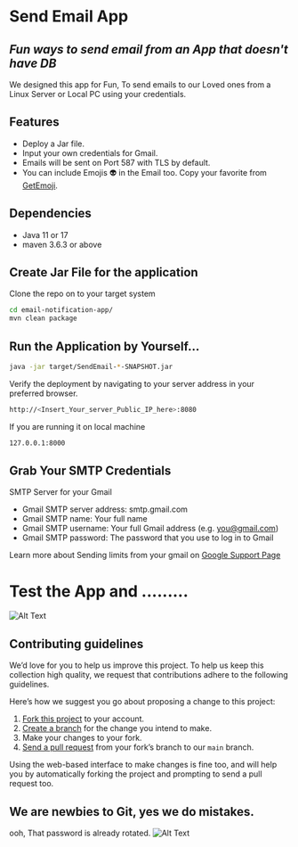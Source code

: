 # Send Email App
## _Fun ways to send email from an App that doesn't have DB_

We designed this app for Fun, To send emails to our Loved ones from a Linux Server or Local PC using your credentials.

## Features

- Deploy a Jar file.
- Input your own credentials for Gmail.
- Emails will be sent on Port 587 with TLS by default.
- You can include Emojis 👽 in the Email too. Copy your favorite from [GetEmoji](https://getemoji.com/).

## Dependencies

- Java 11 or 17
- maven 3.6.3 or above

## Create Jar File for the application
Clone the repo on to your target system

```sh
cd email-notification-app/
mvn clean package
```

## Run the Application by Yourself...

```sh
java -jar target/SendEmail-*-SNAPSHOT.jar
```

Verify the deployment by navigating to your server address in your preferred browser.

```sh
http://<Insert_Your_server_Public_IP_here>:8080
```
If you are running it on local machine
```sh
127.0.0.1:8000
```

## Grab Your SMTP Credentials

SMTP Server for your Gmail
- Gmail SMTP server address: smtp.gmail.com
- Gmail SMTP name: Your full name
- Gmail SMTP username: Your full Gmail address (e.g. you@gmail.com)
- Gmail SMTP password: The password that you use to log in to Gmail

Learn more about Sending limits from your gmail on [Google Support Page](https://support.google.com/mail/answer/22839?hl=en)

# Test the App and .........

![Alt Text](https://media0.giphy.com/media/3o6UBfwmyyFM9ieUgM/giphy.gif?cid=ecf05e470fo8sqbs9cswci5hk8xv4062afqof5s1riuions1&rid=giphy.gif&ct=g)

## Contributing guidelines

We’d love for you to help us improve this project. To help us keep this collection
high quality, we request that contributions adhere to the following guidelines.

Here’s how we suggest you go about proposing a change to this project:

1. [Fork this project][fork] to your account.
2. [Create a branch][branch] for the change you intend to make.
3. Make your changes to your fork.
4. [Send a pull request][pr] from your fork’s branch to our `main` branch.

Using the web-based interface to make changes is fine too, and will help you
by automatically forking the project and prompting to send a pull request too.

[fork]: https://help.github.com/articles/fork-a-repo/
[branch]: https://help.github.com/articles/creating-and-deleting-branches-within-your-repository
[pr]: https://help.github.com/articles/using-pull-requests/

## We are newbies to Git, yes we do mistakes.
ooh, That password is already rotated. 
![Alt Text](https://media3.giphy.com/media/88iYsvbegSUn9bSTF8/200w.webp?cid=ecf05e47dsov9y8wwvo0ploy3bjp5dnnrqnru1g50kdr43an&rid=200w.webp&ct=g)